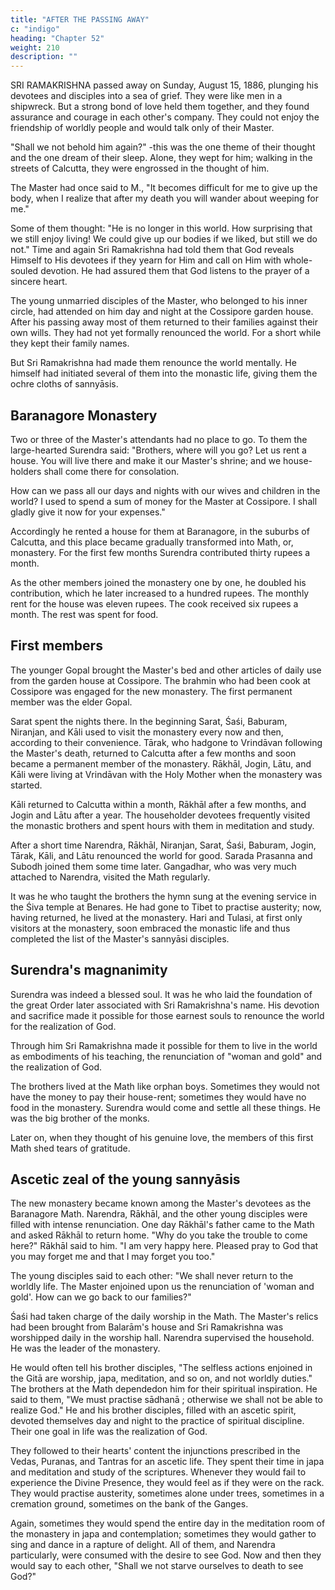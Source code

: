 ```yaml
---
title: "AFTER THE PASSING AWAY"
c: "indigo"
heading: "Chapter 52"
weight: 210
description: ""
---
```




SRI RAMAKRISHNA passed away on Sunday, August 15, 1886, plunging his devotees and disciples into a sea of grief. They were like men in a shipwreck. But a strong bond of love held them together, and they found assurance and courage in each other's company. They could not enjoy the friendship of worldly people and would talk only of
their Master.

"Shall we not behold him again?" -this was the one theme of their thought and the one dream of their sleep. Alone, they wept for him; walking in the streets of
Calcutta, they were engrossed in the thought of him. 

The Master had once said to M., "It becomes difficult for me to give up the body, when I realize that after my death you will
wander about weeping for me." 

Some of them thought: "He is no longer in this world. How surprising that we still enjoy living! We could give up our bodies if we liked, but still
we do not." Time and again Sri Ramakrishna had told them that God reveals Himself to
His devotees if they yearn for Him and call on Him with whole-souled devotion. He had
assured them that God listens to the prayer of a sincere heart.

The young unmarried disciples of the Master, who belonged to his inner circle, had attended on him day and night at the Cossipore garden house. After his passing away
most of them returned to their families against their own wills. They had not yet formally
renounced the world. For a short while they kept their family names. 

But Sri Ramakrishna had made them renounce the world mentally. He himself had initiated
several of them into the monastic life, giving them the ochre cloths of sannyāsis.

## Baranagore Monastery

Two or three of the Master's attendants had no place to go. To them the large-hearted Surendra said: "Brothers, where will you go? Let us rent a house. You will live there and make it our Master's shrine; and we house-holders shall come there for consolation. 

How can we pass all our days and nights with our wives and children in the world? I used to  spend a sum of money for the Master at Cossipore. I shall gladly give it now for your
expenses." 

Accordingly he rented a house for them at Baranagore, in the suburbs of Calcutta, and this place became gradually transformed into Math, or, monastery.
For the first few months Surendra contributed thirty rupees a month. 

As the other members joined the monastery one by one, he doubled his contribution, which he later increased to a hundred rupees. The monthly rent for the house was eleven rupees. The cook received six rupees a month. The rest was spent for food.


## First members

The younger Gopal brought the Master's bed and other articles of daily use from the garden house at Cossipore. The brahmin who had been cook at Cossipore was engaged
for the new monastery. The first permanent member was the elder Gopal. 

Sarat spent the nights there. In the beginning Sarat, Śaśi, Baburam, Niranjan, and Kāli used to visit the monastery every now and then, according to their convenience. Tārak, who hadgone to Vrindāvan following the Master's death, returned to Calcutta after a few months and soon became a permanent member of the monastery. Rākhāl, Jogin, Lātu, and Kāli
were living at Vrindāvan with the Holy Mother when the monastery was started. 

Kāli returned to Calcutta within a month, Rākhāl after a few months, and Jogin and Lātu after a year. The householder devotees frequently visited the monastic brothers and
spent hours with them in meditation and study. 

After a short time Narendra, Rākhāl, Niranjan, Sarat, Śaśi, Baburam, Jogin, Tārak, Kāli, and Lātu renounced the world for good. Sarada Prasanna and Subodh joined them some
time later. Gangadhar, who was very much attached to Narendra, visited the Math regularly. 

It was he who taught the brothers the hymn sung at the evening service in the Śiva temple at Benares. He had gone to Tibet to practise austerity; now, having
returned, he lived at the monastery. Hari and Tulasi, at first only visitors at the
monastery, soon embraced the monastic life and thus completed the list of the Master's
sannyāsi disciples.

## Surendra's magnanimity

Surendra was indeed a blessed soul. It was he who laid the foundation of the great Order later associated with Sri Ramakrishna's name. His devotion and sacrifice made it
possible for those earnest souls to renounce the world for the realization of God.

Through him Sri Ramakrishna made it possible for them to live in the world as embodiments of his teaching, the renunciation of "woman and gold" and the realization of God.

The brothers lived at the Math like orphan boys. Sometimes they would not have the money to pay their house-rent; sometimes they would have no food in the monastery.
Surendra would come and settle all these things. He was the big brother of the monks.

Later on, when they thought of his genuine love, the members of this first Math shed tears of gratitude.

## Ascetic zeal of the young sannyāsis

The new monastery became known among the Master's devotees as the Baranagore Math. Narendra, Rākhāl, and the other young disciples were filled with intense
renunciation. One day Rākhāl's father came to the Math and asked Rākhāl to return home. "Why do you take the trouble to come here?" Rākhāl said to him. "I am very
happy here. Pleased pray to God that you may forget me and that I may forget you too."

The young disciples said to each other: "We shall never return to the worldly life. The Master enjoined upon us the renunciation of 'woman and gold'. How can we go back to
our families?"

Śaśi had taken charge of the daily worship in the Math. The Master's relics had been brought from Balarām's house and Sri Ramakrishna was worshipped daily in the worship
hall. Narendra supervised the household. He was the leader of the monastery. 

He would often tell his brother disciples, "The selfless actions enjoined in the Gitā are worship,
japa, meditation, and so on, and not worldly duties." The brothers at the Math dependedon him for their spiritual inspiration. He said to them, "We must practise
sādhanā ;
otherwise we shall not be able to realize God."
He and his brother disciples, filled with an ascetic spirit, devoted themselves day and
night to the practice of spiritual discipline. Their one goal in life was the realization of
God. 

They followed to their hearts' content the injunctions prescribed in the Vedas, Puranas, and Tantras for an ascetic life. They spent their time in japa and meditation and
study of the scriptures. Whenever they would fail to experience the Divine Presence, they would feel as if they were on the rack. They would practise austerity, sometimes
alone under trees, sometimes in a cremation ground, sometimes on the bank of the Ganges.

Again, sometimes they would spend the entire day in the meditation room of the monastery in japa and contemplation; sometimes they would gather to sing and
dance in a rapture of delight. All of them, and Narendra particularly, were consumed
with the desire to see God. Now and then they would say to each other, "Shall we not
starve ourselves to death to see God?"
